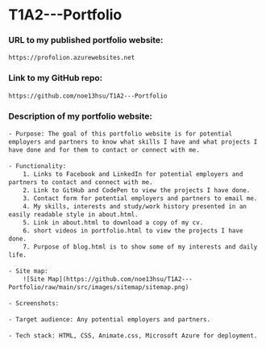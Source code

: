 # T1A2---Portfolio

### URL to my published portfolio website:
    https://profolion.azurewebsites.net

### Link to my GitHub repo:
    https://github.com/noe13hsu/T1A2---Portfolio


### Description of my portfolio website:
    - Purpose: The goal of this portfolio website is for potential employers and partners to know what skills I have and what projects I have done and for them to contact or connect with me.

    - Functionality:
        1. Links to Facebook and LinkedIn for potential employers and partners to contact and connect with me.
        2. Link to GitHub and CodePen to view the projects I have done.
        3. Contact form for potential employers and partners to email me.
        4. My skills, interests and study/work history presented in an easily readable style in about.html.
        5. Link in about.html to download a copy of my cv.
        6. short videos in portfolio.html to view the projects I have done.
        7. Purpose of blog.html is to show some of my interests and daily life.

    - Site map: 
        ![Site Map](https://github.com/noe13hsu/T1A2---Portfolio/raw/main/src/images/sitemap/sitemap.png)
  
    - Screenshots:

    - Target audience: Any potential employers and partners.

    - Tech stack: HTML, CSS, Animate.css, Microsoft Azure for deployment. 
